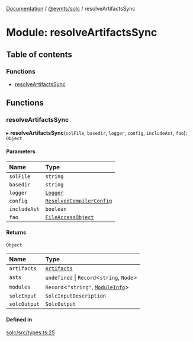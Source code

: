 [Documentation](../README.md) / [@evmts/solc](evmts_solc.md) / resolveArtifactsSync

# Module: resolveArtifactsSync

## Table of contents

### Functions

- [resolveArtifactsSync](evmts_solc.resolveArtifactsSync.md#resolveartifactssync)

## Functions

### resolveArtifactsSync

▸ **resolveArtifactsSync**(`solFile`, `basedir`, `logger`, `config`, `includeAst`, `fao`): `Object`

#### Parameters

| Name | Type |
| :------ | :------ |
| `solFile` | `string` |
| `basedir` | `string` |
| `logger` | [`Logger`](evmts_solc.types.md#logger) |
| `config` | [`ResolvedCompilerConfig`](evmts_config.types.md#resolvedcompilerconfig) |
| `includeAst` | `boolean` |
| `fao` | [`FileAccessObject`](evmts_solc.types.md#fileaccessobject) |

#### Returns

`Object`

| Name | Type |
| :------ | :------ |
| `artifacts` | [`Artifacts`](evmts_solc.types.md#artifacts) |
| `asts` | `undefined` \| `Record`\<`string`, `Node`\> |
| `modules` | `Record`\<``"string"``, [`ModuleInfo`](../interfaces/evmts_resolutions.types.ModuleInfo.md)\> |
| `solcInput` | `SolcInputDescription` |
| `solcOutput` | `SolcOutput` |

#### Defined in

[solc/src/types.ts:25](https://github.com/evmts/evmts-monorepo/blob/main/bundler/solc/src/types.ts#L25)
